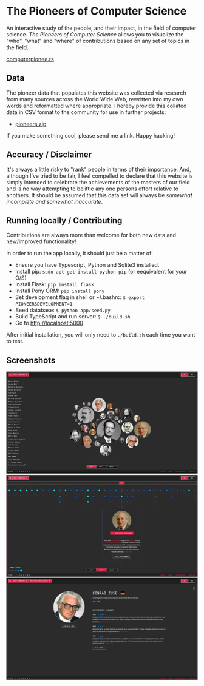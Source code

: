 # The Pioneers of Computer Science

An interactive study of the people, and their impact, in the field of computer science. *The Pioneers of Computer Science* allows you to visualize the "who", "what" and "where" of contributions based on any set of topics in the field.

[computerpionee.rs](http://computerpionee.rs/)

## Data

The pioneer data that populates this website was collected via research from many sources across the World Wide Web, rewritten into my own words and reformatted where appropriate. I hereby provide this collated data in CSV format to the community for use in further projects:

* [pioneers.zip](/data/dist/pioneers.zip)

If you make something cool, please send me a link. Happy hacking!

## Accuracy / Disclaimer

It's always a little risky to "rank" people in terms of their importance. And, although I've tried to be fair, I feel compelled to declare that this website is simply intended to celebrate the achievements of the masters of our field and is no way attempting to belittle any one persons effort relative to anothers. It should be assumed that this data set will always be *somewhat incomplete and somewhat inaccurate*.

## Running locally / Contributing

Contributions are always more than welcome for both new data and new/improved functionality!

In order to run the app locally, it should just be a matter of:

* Ensure you have Typescript, Python and Sqlite3 installed.
* Install pip: `sudo apt-get install python-pip` (or eequivalent for your O/S)
* Install Flask: `pip install flask`
* Install Pony ORM: `pip install pony`
* Set development flag in shell or ~/.bashrc: `$ export PIONEERSDEVELOPMENT=1`
* Seed database: `$ python app/seed.py`
* Build TypeScript and run server: `$ ./build.sh`
* Go to [http://localhost:5000](http://localhost:5000)

After initial installation, you will only need to `./build.sh` each time you want to test.

## Screenshots

![The Pioneers: Impact](/data/screenshots/impact.png?raw=true "The Pioneers: Impact")
![The Pioneers: Timeline](/data/screenshots/timeline.png?raw=true "The Pioneers: Timeline")
![The Pioneers: Pioneer](/data/screenshots/pioneer.png?raw=true "The Pioneers: Pioneer")
